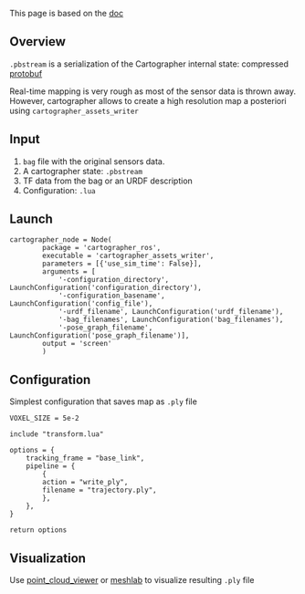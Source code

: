 This page is based on the [doc](https://google-cartographer-ros.readthedocs.io/en/latest/assets_writer.html)

## Overview
`.pbstream` is a serialization of the Cartographer internal state: compressed [protobuf](https://en.wikipedia.org/wiki/Protocol_Buffers)

Real-time mapping is very rough as most of the sensor data is thrown away. However, cartographer allows to create a high resolution map a posteriori using `cartographer_assets_writer`

## Input
1. `bag` file with the original sensors data. 
2. A cartographer state: `.pbstream` 
3. TF data from the bag or an URDF description
4. Configuration: `.lua`

## Launch
```
cartographer_node = Node(
        package = 'cartographer_ros',
        executable = 'cartographer_assets_writer',
        parameters = [{'use_sim_time': False}],
        arguments = [
            '-configuration_directory', LaunchConfiguration('configuration_directory'),
            '-configuration_basename', LaunchConfiguration('config_file'),
            '-urdf_filename', LaunchConfiguration('urdf_filename'),
            '-bag_filenames', LaunchConfiguration('bag_filenames'),
            '-pose_graph_filename', LaunchConfiguration('pose_graph_filename')],
        output = 'screen'
        )
```

## Configuration
Simplest configuration that saves map as `.ply` file
```
VOXEL_SIZE = 5e-2

include "transform.lua"

options = {
    tracking_frame = "base_link",
    pipeline = {
        {
        action = "write_ply",
        filename = "trajectory.ply",
        },
    },
}
  
return options
```

## Visualization
Use [point_cloud_viewer](https://github.com/cartographer-project/point_cloud_viewer) or [meshlab](http://www.meshlab.net/) to visualize resulting `.ply` file